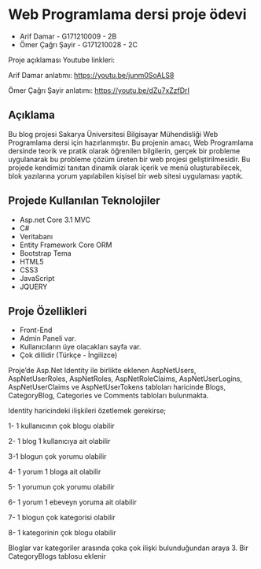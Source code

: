 # Web Programlama dersi proje ödevi

* Arif Damar - G171210009 - 2B
* Ömer Çağrı Şayir - G171210028 - 2C

Proje açıklaması Youtube linkleri: 

Arif Damar anlatımı: https://youtu.be/junm0SoALS8

Ömer Çağrı Şayir anlatımı: https://youtu.be/dZu7xZzfDrI

## Açıklama

Bu blog projesi Sakarya Üniversitesi Bilgisayar Mühendisliği Web Programlama dersi için hazırlanmıştır. 
Bu projenin amacı, Web Programlama dersinde teorik ve pratik olarak öğrenilen bilgilerin, gerçek bir probleme uygulanarak bu probleme çözüm üreten bir web projesi geliştirilmesidir.
Bu projede kendimizi tanıtan dinamik olarak içerik ve menü oluşturabilecek, blok yazılarına yorum yapılabilen kişisel bir web sitesi uygulaması yaptık. 

## Projede Kullanılan Teknolojiler
* Asp.net Core 3.1 MVC
* C#
* Veritabanı
* Entity Framework Core ORM
* Bootstrap Tema
* HTML5
* CSS3
* JavaScript
* JQUERY

## Proje Özellikleri
* Front-End
* Admin Paneli var.
* Kullanıcıların üye olacakları sayfa var.
* Çok dillidir (Türkçe - İngilizce)



Proje’de Asp.Net Identity ile birlikte eklenen AspNetUsers, AspNetUserRoles,
AspNetRoles, AspNetRoleClaims, AspNetUserLogins, AspNetUserClaims ve
AspNetUserTokens tabloları haricinde Blogs, CategoryBlog, Categories ve Comments
tabloları bulunmakta.


Identity haricindeki ilişkileri özetlemek gerekirse;

1- 1 kullanıcının çok blogu olabilir

2- 1 blog 1 kullanıcıya ait olabilir

3-1 blogun çok yorumu olabilir

4- 1 yorum 1 bloga ait olabilir

5- 1 yorumun çok yorumu olabilir

6- 1 yorum 1 ebeveyn yoruma ait olabilir

7- 1 blogun çok kategorisi olabilir

8- 1 kategorinin çok blogu olabilir

Bloglar var kategoriler arasında çoka çok ilişki bulunduğundan araya 3. Bir
CategoryBlogs tablosu eklenir
